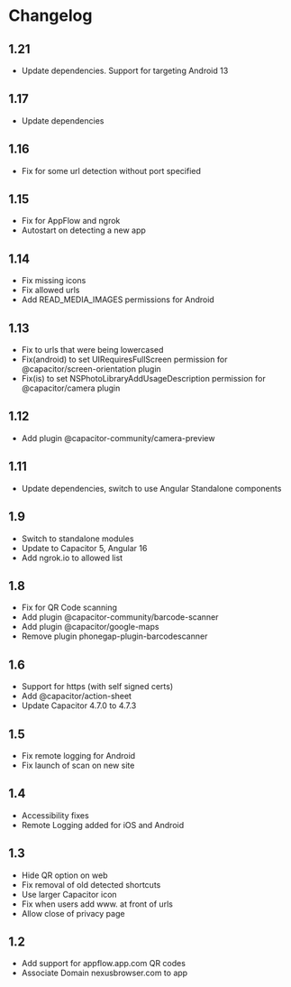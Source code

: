 # Changelog

## 1.21

- Update dependencies. Support for targeting Android 13

## 1.17

- Update dependencies

## 1.16

- Fix for some url detection without port specified

## 1.15

- Fix for AppFlow and ngrok
- Autostart on detecting a new app

## 1.14

- Fix missing icons
- Fix allowed urls
- Add READ_MEDIA_IMAGES permissions for Android

## 1.13

- Fix to urls that were being lowercased
- Fix(android) to set UIRequiresFullScreen permission for @capacitor/screen-orientation plugin
- Fix(is) to set NSPhotoLibraryAddUsageDescription permission for @capacitor/camera plugin

## 1.12

- Add plugin @capacitor-community/camera-preview

## 1.11

- Update dependencies, switch to use Angular Standalone components

## 1.9

- Switch to standalone modules
- Update to Capacitor 5, Angular 16
- Add ngrok.io to allowed list

## 1.8

- Fix for QR Code scanning
- Add plugin @capacitor-community/barcode-scanner
- Add plugin @capacitor/google-maps
- Remove plugin phonegap-plugin-barcodescanner

## 1.6

- Support for https (with self signed certs)
- Add @capacitor/action-sheet
- Update Capacitor 4.7.0 to 4.7.3

## 1.5

- Fix remote logging for Android
- Fix launch of scan on new site

## 1.4

- Accessibility fixes
- Remote Logging added for iOS and Android

## 1.3

- Hide QR option on web
- Fix removal of old detected shortcuts
- Use larger Capacitor icon
- Fix when users add www. at front of urls
- Allow close of privacy page

## 1.2

- Add support for appflow.app.com QR codes
- Associate Domain nexusbrowser.com to app
